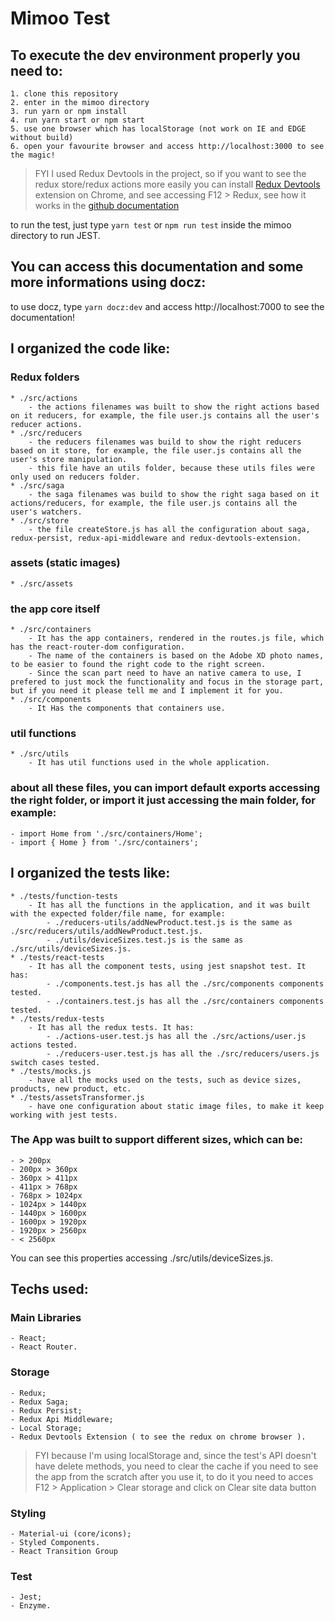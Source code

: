 # Mimoo Test

## To execute the dev environment properly you need to: 
```
1. clone this repository
2. enter in the mimoo directory
3. run yarn or npm install
4. run yarn start or npm start
5. use one browser which has localStorage (not work on IE and EDGE without build)
6. open your favourite browser and access http://localhost:3000 to see the magic!
```
> FYI I used Redux Devtools in the project, so if you want to see the redux store/redux actions more easily you can install [Redux Devtools](https://chrome.google.com/webstore/detail/redux-devtools/lmhkpmbekcpmknklioeibfkpmmfibljd?hl=pt-BR) extension on Chrome, and see accessing F12 > Redux, see how it works in the [github documentation](https://github.com/zalmoxisus/redux-devtools-extension)

to run the test, just type `yarn test` or `npm run test` inside the mimoo directory to run JEST.

## You can access this documentation and some more informations using docz:
to use docz, type `yarn docz:dev` and access http://localhost:7000 to see the documentation!

## I organized the code like:

### Redux folders
    * ./src/actions
        - the actions filenames was built to show the right actions based on it reducers, for example, the file user.js contains all the user's reducer actions.
    * ./src/reducers
        - the reducers filenames was build to show the right reducers based on it store, for example, the file user.js contains all the user's store manipulation.
        - this file have an utils folder, because these utils files were only used on reducers folder.
    * ./src/saga
        - the saga filenames was build to show the right saga based on it actions/reducers, for example, the file user.js contains all the user's watchers.
    * ./src/store
        - the file createStore.js has all the configuration about saga, redux-persist, redux-api-middleware and redux-devtools-extension.

### assets (static images)
    * ./src/assets

### the app core itself
    * ./src/containers
        - It has the app containers, rendered in the routes.js file, which has the react-router-dom configuration.
        - The name of the containers is based on the Adobe XD photo names, to be easier to found the right code to the right screen.
        - Since the scan part need to have an native camera to use, I prefered to just mock the functionality and focus in the storage part, but if you need it please tell me and I implement it for you.
    * ./src/components
        - It Has the components that containers use.

### util functions
    * ./src/utils
        - It has util functions used in the whole application.

### about all these files, you can import default exports accessing the right folder, or import it just accessing the main folder, for example:
    - import Home from './src/containers/Home';
    - import { Home } from './src/containers';



## I organized the tests like:
    * ./tests/function-tests
        - It has all the functions in the application, and it was built with the expected folder/file name, for example:
            - ./reducers-utils/addNewProduct.test.js is the same as ./src/reducers/utils/addNewProduct.test.js.
            - ./utils/deviceSizes.test.js is the same as ./src/utils/deviceSizes.js.
    * ./tests/react-tests
        - It has all the component tests, using jest snapshot test. It has:
            - ./components.test.js has all the ./src/components components tested.
            - ./containers.test.js has all the ./src/containers components tested.
    * ./tests/redux-tests
        - It has all the redux tests. It has:
            - ./actions-user.test.js has all the ./src/actions/user.js actions tested.
            - ./reducers-user.test.js has all the ./src/reducers/users.js switch cases tested.
    * ./tests/mocks.js
        - have all the mocks used on the tests, such as device sizes, products, new product, etc.
    * ./tests/assetsTransformer.js
        - have one configuration about static image files, to make it keep working with jest tests.


### The App was built to support different sizes, which can be:
    - > 200px
    - 200px > 360px
    - 360px > 411px
    - 411px > 768px
    - 768px > 1024px
    - 1024px > 1440px
    - 1440px > 1600px
    - 1600px > 1920px
    - 1920px > 2560px
    - < 2560px
You can see this properties accessing ./src/utils/deviceSizes.js.

## Techs used:

### Main Libraries
    - React;
    - React Router.

### Storage
    - Redux;
    - Redux Saga;
    - Redux Persist;
    - Redux Api Middleware;
    - Local Storage;
    - Redux Devtools Extension ( to see the redux on chrome browser ).
> FYI because I'm using localStorage and, since the test's API doesn't have delete methods, you need to clear the cache if you need to see the app from the scratch after you use it, to do it you need to acces F12 > Application > Clear storage and click on Clear site data button

### Styling
    - Material-ui (core/icons);
    - Styled Components.
    - React Transition Group

### Test
    - Jest;
    - Enzyme.